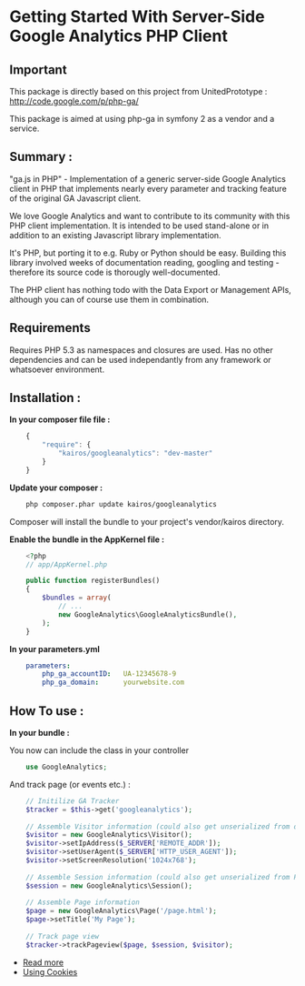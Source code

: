 Getting Started With Server-Side Google Analytics PHP Client
==================================

## Important  
This package is directly based on this project from UnitedPrototype : http://code.google.com/p/php-ga/ 

This package is aimed at using php-ga in symfony 2 as a vendor and a service.


## Summary :
"ga.js in PHP" - Implementation of a generic server-side Google Analytics client in PHP that implements nearly every parameter and tracking feature of the original GA Javascript client.

We love Google Analytics and want to contribute to its community with this PHP client implementation. It is intended to be used stand-alone or in addition to an existing Javascript library implementation.

It's PHP, but porting it to e.g. Ruby or Python should be easy. Building this library involved weeks of documentation reading, googling and testing - therefore its source code is thorougly well-documented.

The PHP client has nothing todo with the Data Export or Management APIs, although you can of course use them in combination.

## Requirements

Requires PHP 5.3 as namespaces and closures are used. Has no other dependencies and can be used independantly from any framework or whatsoever environment.

## Installation :

**In your composer file file :**

``` js
    {
        "require": {
            "kairos/googleanalytics": "dev-master"
        }
    }
```

**Update your composer :**

``` bash
    php composer.phar update kairos/googleanalytics
```

Composer will install the bundle to your project's vendor/kairos directory.
    
**Enable the bundle in the AppKernel file :**

``` php
    <?php
    // app/AppKernel.php

    public function registerBundles()
    {
        $bundles = array(
            // ...
            new GoogleAnalytics\GoogleAnalyticsBundle(),
        );
    }
```

**In your parameters.yml**

``` yaml
    parameters:
        php_ga_accountID:   UA-12345678-9
        php_ga_domain:      yourwebsite.com
```

## How To use :

**In your bundle :**

You now can include the class in your controller

``` php
    use GoogleAnalytics;
```

And track page (or events etc.) :

``` php
    // Initilize GA Tracker
    $tracker = $this->get('googleanalytics');
    
    // Assemble Visitor information (could also get unserialized from database)
    $visitor = new GoogleAnalytics\Visitor();
    $visitor->setIpAddress($_SERVER['REMOTE_ADDR']);
    $visitor->setUserAgent($_SERVER['HTTP_USER_AGENT']);
    $visitor->setScreenResolution('1024x768');
    
    // Assemble Session information (could also get unserialized from PHP session)
    $session = new GoogleAnalytics\Session();
    
    // Assemble Page information
    $page = new GoogleAnalytics\Page('/page.html');
    $page->setTitle('My Page');
    
    // Track page view
    $tracker->trackPageview($page, $session, $visitor);
```

- [Read more](https://github.com/kairosagency/GoogleAnalyticsBundle/tree/master/Resources/doc/index.md)
- [Using Cookies](https://github.com/kairosagency/GoogleAnalyticsBundle/tree/master/Resources/doc/using_cookies.md)